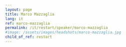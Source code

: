 ```yaml
---
layout: page
title: Marco Mazzaglia
lang: it
ref: marco-mazzaglia
permalink: /it/restart/speaker/marco-mazzaglia
#image: /assets/images/headshots/marco-mazzaglia.jpg
child_of_ref: restart
---
```

